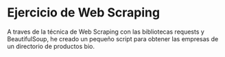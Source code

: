 # Ejercicio de Web Scraping

A traves de la técnica de Web Scraping con las bibliotecas requests y BeautifulSoup, he creado un pequeño script para obtener
las empresas de un directorio de productos bio.